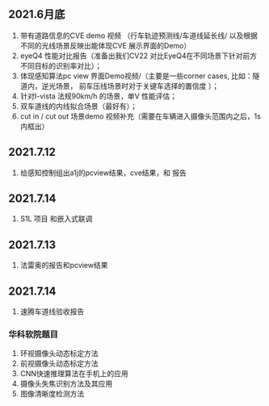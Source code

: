 ## 2021.6月底
1. 带有道路信息的CVE demo 视频 （行车轨迹预测线/车道线延长线/ 以及根据不同的光线场景反映出能体现CVE 展示界面的Demo）
2. eyeQ4 性能对比报告（准备出我们CV22 对比EyeQ4在不同场景下针对前方不同目标的识别率对比）；
3. 体现感知算法pc view 界面Demo视频/（主要是一些corner cases, 比如：隧道内，逆光场景， 前车压线场景时对于关键车选择的置信度 ）；
4. 针对I-vista 法规90km/h 的场景，单V 性能评估；
5. 双车道线的内线拟合场景（最好有）；
6. cut in / cut out 场景demo 视频补充（需要在车辆进入摄像头范围内之后，1s 内框出）

## 2021.7.12
1. 给感知控制组出a1j的pcview结果，cve结果，和 报告
## 2021.7.14
1. S1L 项目 和嵌入式联调
## 2021.7.13
1. 法雷奥的报告和pcview结果
## 2021.7.14
1. 速腾车道线验收报告

### 华科软院题目

1. 环视摄像头动态标定方法
2. 前视摄像头动态标定方法
3. CNN快速推理算法在手机上的应用
4. 摄像头失焦识别方法及其应用
5. 图像清晰度检测方法


